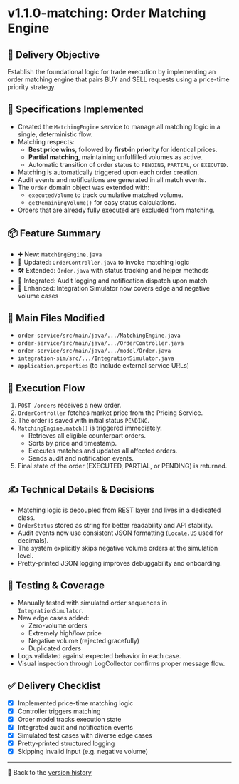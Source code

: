 # v1.1.0-matching: Order Matching Engine

## 🎯 Delivery Objective

Establish the foundational logic for trade execution by implementing an order matching engine that pairs BUY and SELL requests using a price-time priority strategy.

## 📜 Specifications Implemented

* Created the `MatchingEngine` service to manage all matching logic in a single, deterministic flow.
* Matching respects:
  * **Best price wins**, followed by **first-in priority** for identical prices.
  * **Partial matching**, maintaining unfulfilled volumes as active.
  * Automatic transition of order status to `PENDING`, `PARTIAL`, or `EXECUTED`.
* Matching is automatically triggered upon each order creation.
* Audit events and notifications are generated in all match events.
* The `Order` domain object was extended with:
  * `executedVolume` to track cumulative matched volume.
  * `getRemainingVolume()` for easy status calculations.
* Orders that are already fully executed are excluded from matching.

## 📦 Feature Summary

* ➕ New: `MatchingEngine.java`
* 🔄 Updated: `OrderController.java` to invoke matching logic
* 🛠 Extended: `Order.java` with status tracking and helper methods
* 🧾 Integrated: Audit logging and notification dispatch upon match
* 🧪 Enhanced: Integration Simulator now covers edge and negative volume cases

## 📁 Main Files Modified

* `order-service/src/main/java/.../MatchingEngine.java`
* `order-service/src/main/java/.../OrderController.java`
* `order-service/src/main/java/.../model/Order.java`
* `integration-sim/src/.../IntegrationSimulator.java`
* `application.properties` (to include external service URLs)

## 🔄 Execution Flow

1. `POST /orders` receives a new order.
2. `OrderController` fetches market price from the Pricing Service.
3. The order is saved with initial status `PENDING`.
4. `MatchingEngine.match()` is triggered immediately.
   * Retrieves all eligible counterpart orders.
   * Sorts by price and timestamp.
   * Executes matches and updates all affected orders.
   * Sends audit and notification events.
5. Final state of the order (EXECUTED, PARTIAL, or PENDING) is returned.

## ✍️ Technical Details & Decisions

* Matching logic is decoupled from REST layer and lives in a dedicated class.
* `OrderStatus` stored as string for better readability and API stability.
* Audit events now use consistent JSON formatting (`Locale.US` used for decimals).
* The system explicitly skips negative volume orders at the simulation level.
* Pretty-printed JSON logging improves debuggability and onboarding.

## 🧪 Testing & Coverage

* Manually tested with simulated order sequences in `IntegrationSimulator`.
* New edge cases added:
  * Zero-volume orders
  * Extremely high/low price
  * Negative volume (rejected gracefully)
  * Duplicated orders
* Logs validated against expected behavior in each case.
* Visual inspection through LogCollector confirms proper message flow.

## ✅ Delivery Checklist

* [x] Implemented price-time matching logic
* [x] Controller triggers matching
* [x] Order model tracks execution state
* [x] Integrated audit and notification events
* [x] Simulated test cases with diverse edge cases
* [x] Pretty-printed structured logging
* [x] Skipping invalid input (e.g. negative volume)

---

📎 Back to the [version history](../README.md#version-history)

